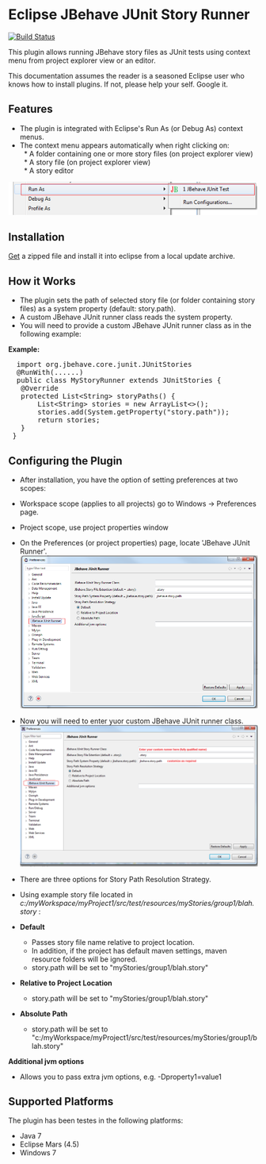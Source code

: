 # Eclipse JBehave JUnit Story Runner #

[![Build Status](https://travis-ci.org/obeimnet/tech.idehub.eclipse.jbehave.svg?branch=master)](https://travis-ci.org/obeimnet/tech.idehub.eclipse.jbehave)

This plugin allows running JBehave story files as JUnit tests using context menu from project explorer view or an editor.

This documentation assumes the reader is a seasoned Eclipse user who knows how to install plugins.
If not, please help your self. Google it.

## Features ##

- The plugin is integrated with Eclipse's Run As (or Debug As) context menus.
- The context menu appears automatically when right clicking on: <br/>
&nbsp; * A folder containing one or more story files (on project explorer view) <br/>
&nbsp; * A story file (on project explorer view)<br/>
&nbsp; * A story editor

![](docs/images/run-from-context.png)

##  Installation ##
[Get](https://github.com/obeimnet/releases/blob/master/tech.idehub.eclipse.jbehave.update-site-1.0.0.RC2.zip?raw=true) a zipped file and install it into eclipse from a local update archive.

## How it Works ##

- The plugin sets the path of selected story file (or folder containing story files) as a system property (default: story.path).
- A custom JBehave JUnit runner class reads the system property.
- You will need to provide a custom JBehave JUnit runner class as in the following example:

**Example:**
<pre>
  import org.jbehave.core.junit.JUnitStories
  @RunWith(......)
  public class MyStoryRunner extends JUnitStories {
   @Override
   protected List&lt;String&gt; storyPaths() {
	   List&lt;String&gt; stories = new ArrayList&lt;&gt;();
       stories.add(System.getProperty("story.path"));
       return stories;
   }
 }
</pre>

## Configuring the Plugin ##

- After installation, you have the option of setting preferences at two scopes:
- Workspace scope (applies to all projects) go to Windows -> Preferences page.
- Project scope, use project properties window

- On the Preferences (or project properties) page, locate 'JBehave JUnit Runner'.
![](docs/images/jbehave-junit-run-debug-configuration.png)
- Now you will need to enter yuor custom JBehave JUnit runner class.
![](docs/images/jbehave-junit-run-debug-configuration-2.png)

- There are three options for Story Path Resolution Strategy.
- Using example story file  located in *c:/myWorkspace/myProject1/src/test/resources/myStories/group1/blah.story* :
- **Default**
  - Passes story file name relative to project location.
  - In addition, if the project has default maven settings, maven resource folders will be ignored.
  -  story.path will be set to "myStories/group1/blah.story"
- **Relative to Project Location**
   - story.path will be set to "myStories/group1/blah.story"
- **Absolute Path**
   -  story.path will be set to "c:/myWorkspace/myProject1/src/test/resources/myStories/group1/blah.story"

**Additional jvm options**
- Allows you to pass extra jvm options, e.g. -Dproperty1=value1

## Supported Platforms ##

The plugin has been testes in the following platforms:

- Java 7
- Eclipse Mars (4.5)
- Windows 7

